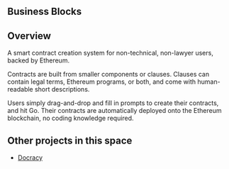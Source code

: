 Business Blocks
---------------

## Overview
A smart contract creation system for non-technical, non-lawyer users, backed
by Ethereum.

Contracts are built from smaller components or clauses. Clauses can contain
legal terms, Ethereum programs, or both, and come with human-readable short
descriptions.

Users simply drag-and-drop and fill in prompts to create their
contracts, and hit Go. Their contracts are automatically deployed onto
the Ethereum blockchain, no coding knowledge required.

## Other projects in this space
- [Docracy](http://www.docracy.com/)

